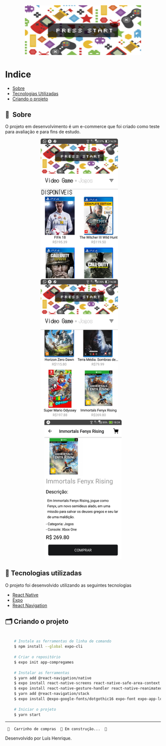 <h1 align="center">
    <img src="./src/assets/games-thumb.png">
</h1>

# Indice

- [Sobre](#-sobre)
- [Tecnologias Utilizadas](#-tecnologias-utilizadas)
- [Criando o projeto](#-criando-o-projeto)

## 🔖&nbsp; Sobre

O projeto em desenvolvimento é um e-commerce que foi criado como teste para avaliação e para fins de estudo.



<p align="center">
  <kbd>
    <img width="250" style="border-radius: 5px" height="450" src="./imgsreadme/Screenshot_20211003-162952.jpg" alt="Intro">
  </kbd>
  &nbsp;&nbsp;&nbsp;&nbsp;
  <kbd>
    <img width="250" style="border-radius: 5px" height="450" src="./imgsreadme/Screenshot_20211003-163822.jpg" alt="Register adopt">
  </kbd>
  &nbsp;&nbsp;&nbsp;&nbsp;
  <kbd>
    <img width="250" style="border-radius: 5px" height="450" src="./imgsreadme/Screenshot_20211004-182436.jpg" alt="Chat">
  </kbd>
</p>

## 🚀 Tecnologias utilizadas

O projeto foi desenvolvido utilizando as seguintes tecnologias

- [React Native](https://reactnative.dev/docs/getting-started)
- [Expo](https://expo.dev/)
- [React Navigation](https://reactnavigation.org/docs/getting-started/)

## 🗂 Criando o projeto

```bash

    # Instale as ferramentas de linha de comando
    $ npm install --global expo-cli

    # Criar o repositório
    $ expo init app-compregames

    # Instalar as ferramentas
    $ yarn add @react-navigation/native
    $ expo install react-native-screens react-native-safe-area-context
    $ expo install react-native-gesture-handler react-native-reanimated @react-native-masked-view/masked-view
    $ yarn add @react-navigation/stack
    $ expo install @expo-google-fonts/dotgothic16 expo-font expo-app-loading

    # Iniciar o projeto
    $ yarn start 
  ```
  ---
    
   
	 🚧  Carrinho de compras  🚀 Em construção...  🚧
   
   
   Desenvolvido por Luís Henrique.
    



